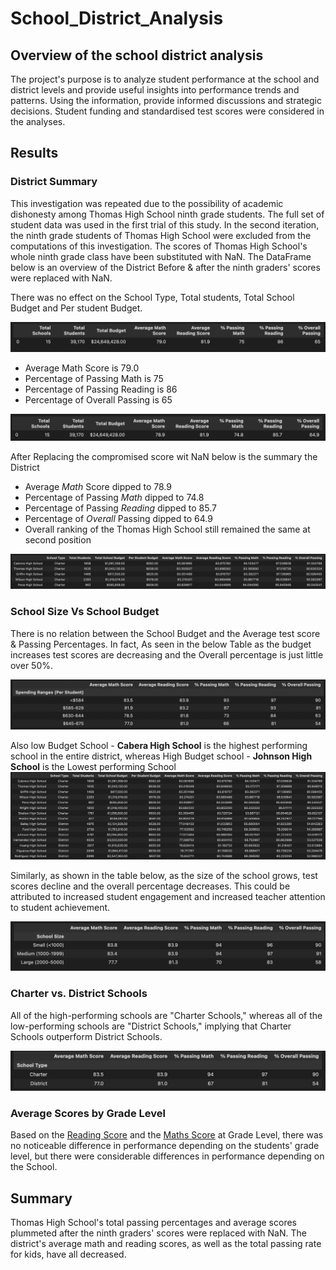 # School_District_Analysis

## Overview of the school district analysis

The project's purpose is to analyze student performance at the school and district levels and provide useful insights into performance trends and patterns. Using the information, provide informed discussions and strategic decisions. Student funding and standardised test scores were considered in the analyses.

## Results

### District Summary
This investigation was repeated due to the possibility of academic dishonesty among Thomas High School ninth grade students. The full set of student data was used in the first trial of this study. In the second iteration, the ninth grade students of Thomas High School were excluded from the computations of this investigation. The scores of Thomas High School's whole ninth grade class have been substituted with NaN. The DataFrame below is an overview of the District Before & after the ninth graders' scores were replaced with NaN.

There was no effect on the School Type, Total students, Total School Budget and Per student Budget.

![District Summary Before](/Resources/District_summary.png)

- Average Math Score is 79.0 
- Percentage of Passing Math is 75
- Percentage of Passing Reading is 86
- Percentage of Overall Passing is 65

![District Summary After](/Resources/District_summary_Updated.png)

After Replacing the compromised score wit NaN below is the summary the District
- Average _Math_ Score dipped to 78.9
- Percentage of Passing _Math_ dipped to 74.8
- Percentage of Passing _Reading_ dipped to 85.7
- Percentage of _Overall_ Passing dipped to 64.9
- Overall ranking of the Thomas High School still remained the same at second position

![TopFiveSchools](/Resources/top_schools.png)

### School Size Vs School Budget

There is no relation between the School Budget and the Average test score & Passing Percentages.
In fact, As seen in the below Table as the budget increases test scores are decreasing and the Overall percentage is just little over 50%.

![School Budget](/Resources/School_Budget.png)

Also low Budget School - **Cabera High School** is the highest performing school in the entire district, whereas High Budget school - **Johnson High School** is the Lowest performing School
![All_top_schools](/Resources/All_top_schools.png)

Similarly, as shown in the table below, as the size of the school grows, test scores decline and the overall percentage decreases. This could be attributed to increased student engagement and increased teacher attention to student achievement.

![School Size](/Resources/School_Size.png)

### Charter vs. District Schools

All of the high-performing schools are "Charter Schools," whereas all of the low-performing schools are "District Schools," implying that Charter Schools outperform District Schools.

![CharterVsDistrict](/Resources/CharterVsDistrict.png)

### Average Scores by Grade Level

Based on the [Reading Score](/Resources/reading_scores_by_grade.png) and the [Maths Score](/Resources/Math_scores_by_grade.png) at Grade Level, there was no noticeable difference in performance depending on the students' grade level, but there were considerable differences in performance depending on the School.


## Summary

Thomas High School's total passing percentages and average scores plummeted after the ninth graders' scores were replaced with NaN. The district's average math and reading scores, as well as the total passing rate for kids, have all decreased.